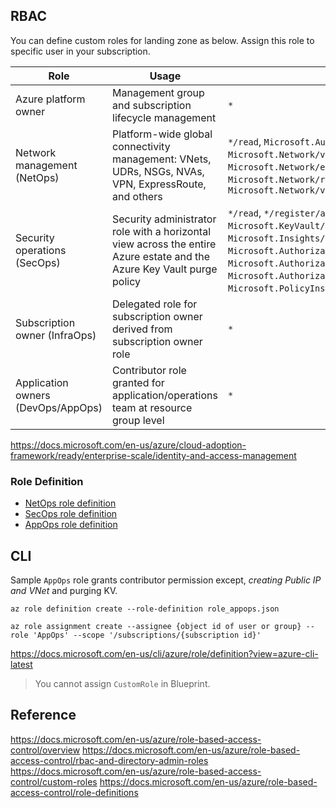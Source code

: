 ## RBAC

You can define custom roles for landing zone as below. Assign this role to specific user in your subscription.

| Role | Usage | Actions | No actions |
|---|---|---|---|
| Azure platform owner               | Management group and subscription lifecycle management                                                           | `*`                                                                                                                                                                                                                  |                                                                                                                                                                                         |
| Network management (NetOps)        | Platform-wide global connectivity management: VNets, UDRs, NSGs, NVAs, VPN, ExpressRoute, and others            | `*/read`, `Microsoft.Authorization/*/write`, `Microsoft.Network/vpnGateways/*`, `Microsoft.Network/expressRouteCircuits/*`, `Microsoft.Network/routeTables/write`, `Microsoft.Network/vpnSites/*`                              |                                                                                                                                                                               |
| Security operations (SecOps)       | Security administrator role with a horizontal view across the entire Azure estate and the Azure Key Vault purge policy | `*/read`, `*/register/action`, `Microsoft.KeyVault/locations/deletedVaults/purge/action`, `Microsoft.Insights/alertRules/*`, `Microsoft.Authorization/policyDefinitions/*`, `Microsoft.Authorization/policyAssignments/*`, `Microsoft.Authorization/policySetDefinitions/*`, `Microsoft.PolicyInsights/*`, `Microsoft.Security/*` |                                                                            |
| Subscription owner (InfraOps)      | Delegated role for subscription owner derived from subscription owner role                                       | `*`                                                                                                                                                                                                                  | `Microsoft.Authorization/*/write`, `Microsoft.Network/vpnGateways/*`, `Microsoft.Network/expressRouteCircuits/*`, `Microsoft.Network/routeTables/write`, `Microsoft.Network/vpnSites/*` |
| Application owners (DevOps/AppOps) | Contributor role granted for application/operations team at resource group level                                 | `*`                                                                                                                                                                                                                | `Microsoft.Network/publicIPAddresses/write`, `Microsoft.Network/virtualNetworks/write`, `Microsoft.KeyVault/locations/deletedVaults/purge/action`                                         |


https://docs.microsoft.com/en-us/azure/cloud-adoption-framework/ready/enterprise-scale/identity-and-access-management

### Role Definition

- [NetOps role definition](./role_netops.json)
- [SecOps role definition](./role_secops.json)
- [AppOps role definition](./role_appops.json)

## CLI

Sample `AppOps` role grants contributor permission except, _creating Public IP and VNet_ and purging KV. 

```
az role definition create --role-definition role_appops.json

az role assignment create --assignee {object id of user or group} --role 'AppOps' --scope '/subscriptions/{subscription id}'
```



https://docs.microsoft.com/en-us/cli/azure/role/definition?view=azure-cli-latest

> You cannot assign `CustomRole` in Blueprint.

## Reference

https://docs.microsoft.com/en-us/azure/role-based-access-control/overview
https://docs.microsoft.com/en-us/azure/role-based-access-control/rbac-and-directory-admin-roles
https://docs.microsoft.com/en-us/azure/role-based-access-control/custom-roles
https://docs.microsoft.com/en-us/azure/role-based-access-control/role-definitions
